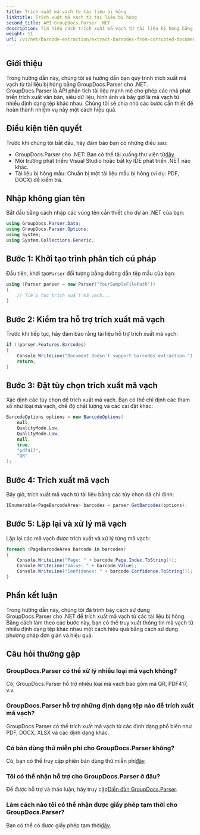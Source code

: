 ```yaml
---
title: Trích xuất mã vạch từ tài liệu bị hỏng
linktitle: Trích xuất mã vạch từ tài liệu bị hỏng
second_title: API GroupDocs.Parser .NET
description: Tìm hiểu cách trích xuất mã vạch từ tài liệu bị hỏng bằng GroupDocs.Parser cho .NET. Hướng dẫn toàn diện với hướng dẫn từng bước.
weight: 11
url: /vi/net/barcode-extraction/extract-barcodes-from-corrupted-document/
---
```

## Giới thiệu
Trong hướng dẫn này, chúng tôi sẽ hướng dẫn bạn quy trình trích xuất mã vạch từ tài liệu bị hỏng bằng GroupDocs.Parser cho .NET. GroupDocs.Parser là API phân tích tài liệu mạnh mẽ cho phép các nhà phát triển trích xuất văn bản, siêu dữ liệu, hình ảnh và bây giờ là mã vạch từ nhiều định dạng tệp khác nhau. Chúng tôi sẽ chia nhỏ các bước cần thiết để hoàn thành nhiệm vụ này một cách hiệu quả.
## Điều kiện tiên quyết
Trước khi chúng tôi bắt đầu, hãy đảm bảo bạn có những điều sau:
-  GroupDocs.Parser cho .NET: Bạn có thể tải xuống thư viện từ[đây](https://releases.groupdocs.com/parser/net/).
- Môi trường phát triển: Visual Studio hoặc bất kỳ IDE phát triển .NET nào khác.
- Tài liệu bị hỏng mẫu: Chuẩn bị một tài liệu mẫu bị hỏng (ví dụ: PDF, DOCX) để kiểm tra.

## Nhập không gian tên
Bắt đầu bằng cách nhập các vùng tên cần thiết cho dự án .NET của bạn:
```csharp
using GroupDocs.Parser.Data;
using GroupDocs.Parser.Options;
using System;
using System.Collections.Generic;
```
## Bước 1: Khởi tạo trình phân tích cú pháp
 Đầu tiên, khởi tạo`Parser` đối tượng bằng đường dẫn tệp mẫu của bạn:
```csharp
using (Parser parser = new Parser("YourSampleFilePath"))
{
    // Tiếp tục trích xuất mã vạch...
}
```
## Bước 2: Kiểm tra hỗ trợ trích xuất mã vạch
Trước khi tiếp tục, hãy đảm bảo rằng tài liệu hỗ trợ trích xuất mã vạch:
```csharp
if (!parser.Features.Barcodes)
{
    Console.WriteLine("Document doesn't support barcodes extraction.");
    return;
}
```
## Bước 3: Đặt tùy chọn trích xuất mã vạch
Xác định các tùy chọn để trích xuất mã vạch. Bạn có thể chỉ định các tham số như loại mã vạch, chế độ chất lượng và các cài đặt khác:
```csharp
BarcodeOptions options = new BarcodeOptions(
    null,
    QualityMode.Low,
    QualityMode.Low,
    null,
    true,
    "pdf417",
    "QR"
);
```
## Bước 4: Trích xuất mã vạch
Bây giờ, trích xuất mã vạch từ tài liệu bằng các tùy chọn đã chỉ định:
```csharp
IEnumerable<PageBarcodeArea> barcodes = parser.GetBarcodes(options);
```
## Bước 5: Lặp lại và xử lý mã vạch
Lặp lại các mã vạch được trích xuất và xử lý từng mã vạch:
```csharp
foreach (PageBarcodeArea barcode in barcodes)
{
    Console.WriteLine("Page: " + barcode.Page.Index.ToString());
    Console.WriteLine("Value: " + barcode.Value);
    Console.WriteLine("Confidence: " + barcode.Confidence.ToString());
}
```

## Phần kết luận
Trong hướng dẫn này, chúng tôi đã trình bày cách sử dụng GroupDocs.Parser cho .NET để trích xuất mã vạch từ các tài liệu bị hỏng. Bằng cách làm theo các bước này, bạn có thể truy xuất thông tin mã vạch từ nhiều định dạng tệp khác nhau một cách hiệu quả bằng cách sử dụng phương pháp đơn giản và hiệu quả.

## Câu hỏi thường gặp
### GroupDocs.Parser có thể xử lý nhiều loại mã vạch không?
Có, GroupDocs.Parser hỗ trợ nhiều loại mã vạch bao gồm mã QR, PDF417, v.v.
### GroupDocs.Parser hỗ trợ những định dạng tệp nào để trích xuất mã vạch?
GroupDocs.Parser có thể trích xuất mã vạch từ các định dạng phổ biến như PDF, DOCX, XLSX và các định dạng khác.
### Có bản dùng thử miễn phí cho GroupDocs.Parser không?
 Có, bạn có thể truy cập phiên bản dùng thử miễn phí[đây](https://releases.groupdocs.com/).
### Tôi có thể nhận hỗ trợ cho GroupDocs.Parser ở đâu?
 Để được hỗ trợ và thảo luận, hãy truy cập[Diễn đàn GroupDocs.Parser](https://forum.groupdocs.com/c/parser/17).
### Làm cách nào tôi có thể nhận được giấy phép tạm thời cho GroupDocs.Parser?
 Bạn có thể có được giấy phép tạm thời[đây](https://purchase.groupdocs.com/temporary-license/).